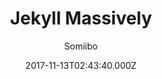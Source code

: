 ---
title: Jekyll Massively
github: 'https://github.com/iwiedenm/jekyll-theme-massively-src'
demo: 'https://iwiedenm.github.io/jekyll-theme-massively/'
author: Somiibo
ssg:
  - Jekyll
cms:
  - No Cms
date: 2017-11-13T02:43:40.000Z
github_branch: master
description: 'Preview '
stale: true
---
